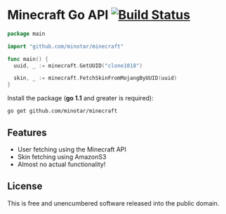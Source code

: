 # Minecraft Go API [![Build Status](https://travis-ci.org/minotar/minecraft.png)](https://travis-ci.org/minotar/minecraft)

~~~ go
package main

import "github.com/minotar/minecraft"

func main() {
  uuid, _ := minecraft.GetUUID("clone1018")

  skin, _ := minecraft.FetchSkinFromMojangByUUID(uuid)
}
~~~

Install the package (**go 1.1** and greater is required):
~~~
go get github.com/minotar/minecraft
~~~

## Features
* User fetching using the Minecraft API
* Skin fetching using AmazonS3
* Almost no actual functionality!


## License
This is free and unencumbered software released into the public domain.
